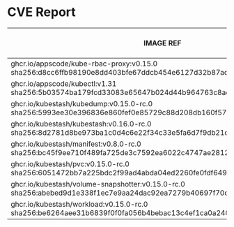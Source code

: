 # CVE Report
|                                                          IMAGE REF                                                           |      OS       | CRITICAL<BR>(OS, OTHER) | HIGH<BR>(OS, OTHER) | MEDIUM<BR>(OS, OTHER) | LOW<BR>(OS, OTHER) | UNKNOWN<BR>(OS, OTHER) |
|------------------------------------------------------------------------------------------------------------------------------|---------------|-------------------------|---------------------|-----------------------|--------------------|------------------------|
| ghcr.io/appscode/kube-rbac-proxy:v0.15.0<br>sha256:d8cc6ffb98190e8dd403bfe67ddcb454e6127d32b87acc237b3e5240f70a20fb          | debian 11.8   | 0, 2                    | 0, 7                | 0, 18                 | 0, 0               | 1, 0                   |
| ghcr.io/appscode/kubectl:v1.31<br>sha256:5b03574ba179fcd33083e65647b024d44b964763c8ade8ae910ea017eab9f9a0                    |               | 0, 0                    | 0, 1                | 0, 3                  | 0, 0               | 0, 0                   |
| ghcr.io/kubestash/kubedump:v0.15.0-rc.0<br>sha256:5993ee30e396836e860fef0e85729c88d208db160f574835befcd4cb450f2663           |               | 0, 1                    | 0, 1                | 0, 3                  | 0, 0               | 0, 0                   |
| ghcr.io/kubestash/kubestash:v0.16.0-rc.0<br>sha256:8d2781d8be973ba1c0d4c6e22f34c33e5fa6d7f9db21cf4cc7d1111e8f5a71a5          | alpine 3.21.2 | 0, 1                    | 0, 1                | 2, 3                  | 0, 0               | 0, 0                   |
| ghcr.io/kubestash/manifest:v0.8.0-rc.0<br>sha256:bc45f9ee710f489fa725de3c7592ea6022c4747ae28129007286d227cac3eb69            |               | 0, 1                    | 0, 1                | 0, 3                  | 0, 0               | 0, 0                   |
| ghcr.io/kubestash/pvc:v0.15.0-rc.0<br>sha256:6051472bb7a225bdc2f99ad4abda04ed2260fe0fdf649711ded51aedcadf72fd                |               | 0, 1                    | 0, 1                | 0, 3                  | 0, 0               | 0, 0                   |
| ghcr.io/kubestash/volume-snapshotter:v0.15.0-rc.0<br>sha256:abebed9d1e338f1ec7e9aa24dac92ea7279b40697f70dabfb0910387f3484d58 |               | 0, 0                    | 0, 0                | 0, 0                  | 0, 0               | 0, 0                   |
| ghcr.io/kubestash/workload:v0.15.0-rc.0<br>sha256:be6264aee31b6839f0f0fa056b4bebac13c4ef1ca0a2408f23a80d671c688364           |               | 0, 1                    | 0, 1                | 0, 3                  | 0, 0               | 0, 0                   |
